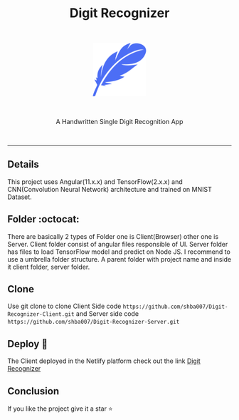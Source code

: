<h1 align="center">Digit Recognizer</h1>
<br>
<p align="center">
  <img src="assets/feather.svg" alt="feather-logo" width="120" height="120"/>
</p>
<br>
<p align="center">
A Handwritten Single Digit Recognition App
</p>
<br>

---

## Details

This project uses Angular(11.x.x) and TensorFlow(2.x.x) and CNN(Convolution Neural Network) architecture and trained on MNIST Dataset.

## Folder :octocat:

There are basically 2 types of Folder one is Client(Browser) other one is Server. Client folder consist of angular files responsible of UI. Server folder has files to load TensorFlow model and predict on Node JS. I recommend to use a umbrella folder structure. A parent folder with project name and inside it client folder, server folder.

## Clone

Use git clone to clone Client Side code `https://github.com/shba007/Digit-Recognizer-Client.git` and Server side code `https://github.com/shba007/Digit-Recognizer-Server.git`

## Deploy :rocket:

The Client deployed in the Netlify platform check out the link [Digit Recognizer](https://digit-recognizer-ai.netlify.app)

## Conclusion

If you like the project give it a star :star:
